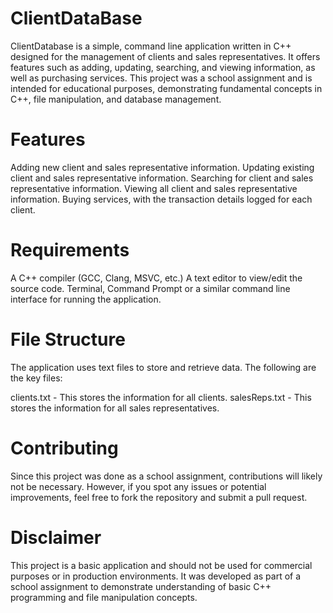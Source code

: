 # ClientDataBase
ClientDatabase is a simple, command line application written in C++ designed for the management of clients and sales representatives. It offers features such as adding, updating, searching, and viewing information, as well as purchasing services. This project was a school assignment and is intended for educational purposes, demonstrating fundamental concepts in C++, file manipulation, and database management.

# Features

Adding new client and sales representative information.
Updating existing client and sales representative information.
Searching for client and sales representative information.
Viewing all client and sales representative information.
Buying services, with the transaction details logged for each client.

# Requirements

A C++ compiler (GCC, Clang, MSVC, etc.)
A text editor to view/edit the source code.
Terminal, Command Prompt or a similar command line interface for running the application.

# File Structure

The application uses text files to store and retrieve data. The following are the key files:

clients.txt - This stores the information for all clients.
salesReps.txt - This stores the information for all sales representatives.

# Contributing

Since this project was done as a school assignment, contributions will likely not be necessary. However, if you spot any issues or potential improvements, feel free to fork the repository and submit a pull request.

# Disclaimer

This project is a basic application and should not be used for commercial purposes or in production environments. It was developed as part of a school assignment to demonstrate understanding of basic C++ programming and file manipulation concepts.
